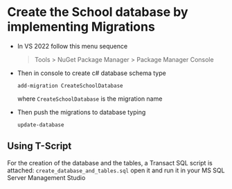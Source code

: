 ﻿# Create the School database by implementing Migrations

- In VS 2022 follow this menu sequence
    > Tools
      > NuGet Package Manager 
        > Package Manager Console

- Then in console to create c# database schema type

    `add-migration CreateSchoolDatabase`

  where `CreateSchoolDatabase` is the migration name

- Then push the migrations to database typing

    `update-database`

## Using T-Script

For the creation of the database and the tables, a Transact SQL script is attached:
      `create_database_and_tables.sql`
open it and run it in your MS SQL Server Management Studio
